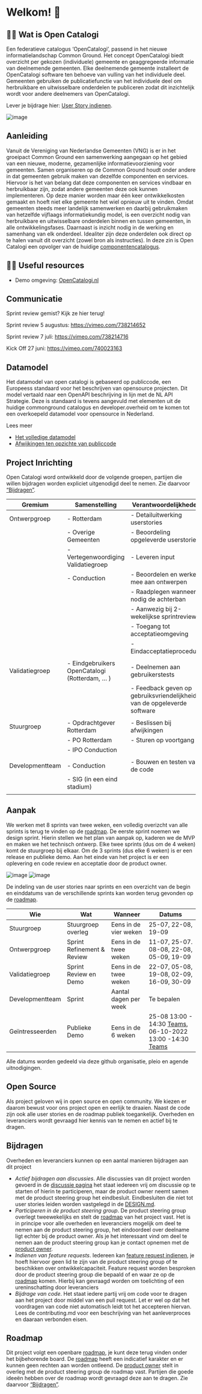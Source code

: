 
# Welkom! 👋

## 🙋‍♀️ Wat is Open Catalogi
Een federatieve catalogus ‘OpenCatalogi’, passend in het nieuwe informatielandschap Common Ground. Het concept OpenCatalogi biedt overzicht per gekozen (individuele) gemeente en geaggregeerde informatie van deelnemende gemeenten. Elke deelnemende gemeente installeert de OpenCatalogi software ten behoeve van vulling van het individuele deel. Gemeenten gebruiken de publicatiefunctie van het individuele deel om herbruikbare en uitwisselbare onderdelen te publiceren zodat dit inzichtelijk wordt voor andere deelnemers van OpenCatalogi.

Lever je bijdrage hier: [User Story indienen](https://github.com/OpenCatalogi/.github/issues/new/choose).

![image](https://user-images.githubusercontent.com/4021899/175858094-1000864a-525d-4f86-934a-07490bc796e9.png)


## Aanleiding
Vanuit de Vereniging van Nederlandse Gemeenten (VNG) is er in het groeipact Common Ground een samenwerking aangegaan op het gebied van een nieuwe, moderne, gezamenlijke informatievoorziening voor gemeenten. Samen organiseren op de Common Ground houdt onder andere in dat gemeenten gebruik maken van dezelfde componenten en services. Hiervoor is het van belang dat deze componenten en services vindbaar en herbruikbaar zijn, zodat andere gemeenten deze ook kunnen implementeren. Op deze manier worden maar één keer ontwikkelkosten gemaakt en hoeft niet elke gemeente het wiel opnieuw uit te vinden. Omdat gemeenten steeds meer landelijk samenwerken en daarbij gebruikmaken van hetzelfde vijflaags informatiekundig model, is een overzicht nodig van herbruikbare en uitwisselbare onderdelen binnen en tussen gemeenten, in alle ontwikkelingsfases. Daarnaast is inzicht nodig in de werking en samenhang van elk onderdeel. Idealiter zijn deze onderdelen ook direct op te halen vanuit dit overzicht (zowel bron als instructies). In deze zin is Open Catalogi een opvolger van de huidige [componentencatalogus](https://componentencatalogus.commonground.nl/).

## 👩‍💻 Useful resources 
- Demo omgeving: [OpenCatalogi.nl](https://opencatalogi.nl)

## Communicatie 

Sprint review gemist? Kijk ze hier terug! 

Sprint review 5 augustus: https://vimeo.com/738214652

Sprint review 7 juli: https://vimeo.com/738214716

Kick Off 27 juni: https://vimeo.com/740023163 

## Datamodel
Het datamodel van open catalogi is gebaseerd op publiccode, een Europeess standaard voor het beschrijven van opensource projecten. Dit model vertaald naar een OpenAPI beschrijving in lijn met de NL API Strategie. Deze is standaard is tevens aangevuld met elementen uit de huidige commonground catalogus en developer.overheid om te komen tot een overkoepeld datamodel voor opensource in Nederland.

Lees meer
-	[Het volledige datamodel](https://conduction.stoplight.io/docs/publiccode)
-	[Afwijkingen ten opzichte van publiccode](https://github.com/OpenCatalogi/.github/discussions/10)

## Project Inrichting
Open Catalogi word ontwikkeld door de volgende groepen, partijen die willen bijdragen worden expliciet uitgenodigd deel te nemen. Zie daarvoor [“Bijdragen”](#bijdragen).

| Gremium           | Samenstelling                                   | Verantwoordelijkheden                                                       |
|-------------------|-------------------------------------------------|-----------------------------------------------------------------------------|
| Ontwerpgroep      | - Rotterdam                                     | - Detailuitwerking userstories                                              |
|                   | - Overige Gemeenten                             | - Beoordeling opgeleverde userstories                                       |
|                   | - Vertegenwoordiging Validatiegroep             | - Leveren input                                                             |
|                   | - Conduction                                    | - Beoordelen en werken mee aan ontwerpen                                    |
|                   |                                                 | - Raadplegen wanneer nodig de achterban                                     |
|                   |                                                 | - Aanwezig bij 2-wekelijkse sprintreview                                    |
|                   |                                                 | - Toegang tot acceptatieomgeving                                            |
|                   |                                                 | - Eindacceptatieprocedure                                                   |
|                   |                                                 |                                                                             |
| Validatiegroep    | - Eindgebruikers OpenCatalogi (Rotterdam, … )   | - Deelnemen aan gebruikerstests                                             |
|                   |                                                 | - Feedback geven op gebruiksvriendelijkheid van de opgeleverde software     |
|                   |                                                 |                                                                             |
| Stuurgroep        | - Opdrachtgever Rotterdam                       | - Beslissen bij afwijkingen                                                 |
|                   | - PO Rotterdam                                  | - Sturen op voortgang                                                       |
|                   | - IPO Conduction                                |                                                                             |
|                   |                                                 |                                                                             |
| Developmentteam   | - Conduction                                    | - Bouwen en testen van de code                                              |
|                   | - SIG (in een eind stadium)                     |                                                                             |
|                   |                                                 |                                                                             |



## Aanpak
We werken met 8 sprints van twee weken, een volledig overizcht van alle sprints is terug te vinden op de [roadmap](https://github.com/orgs/OpenCatalogi/projects/1). De eerste sprint noemen we design sprint. Hierin stellen we het plan van aanpak op, kaderen we de MVP en maken we het technisch ontwerp. Elke twee sprints (dus om de 4 weken) komt de stuurgroep bij elkaar. Om de 3 sprints (dus elke 6 weken) is er een release en publieke demo.  Aan het einde van het project is er een oplevering en code review en acceptatie door de product owner.

![image](https://user-images.githubusercontent.com/102670903/177734451-c63aadf9-0dd8-4d66-8a36-83f95fe788ab.png)
![image](https://user-images.githubusercontent.com/102670903/177733700-0d95fd56-f123-4264-94c2-feb0c56506e6.png)

De indeling van de user stories naar sprints en een overzicht van de begin en einddatums van de verschillende sprints kan worden terug gevonden op de [roadmap](https://github.com/orgs/OpenCatalogi/projects/1).

| Wie             | Wat                    | Wanneer               | Datums      |
|-----------------|------------------------|-----------------------|-------------|
| Stuurgroep      | Stuurgroep overleg     | Eens in de vier weken | 25-07, 22-08, 19-09 |
| Ontwerpgroep    | Sprint Refinement & Review     | Eens in de twee weken | 11-07, 25-07. 08-08, 22-08, 05-09, 19-09  |
| Validatiegroep  | Sprint Review en Demo  | Eens in de twee weken | 22-07, 05-08, 19-08, 02-09, 16-09, 30-09  |
| Developmentteam | Sprint                 | Aantal dagen per week | Te bepalen  |
| Geïntresseerden   | Publieke Demo          | Eens in de 6 weken    | 25-08 13:00 - 14:30 [Teams](https://teams.microsoft.com/l/meetup-join/19%3ameeting_NDRlMGVlZWQtZjQ3Zi00MzVkLThjMTAtZjc1NjBhNzkxOTMw%40thread.v2/0?context=%7b%22Tid%22%3a%2249c4cd82-8f65-4d6a-9a3b-0ecd07c0cf5b%22%2c%22Oid%22%3a%221b462843-5753-4f96-8506-d9af1b7f6024%22%7d),  06-10-2022 13:00 -14:30 [Teams](https://teams.microsoft.com/l/meetup-join/19%3ameeting_YzU4YzkxMWItNTAxNy00ZmRkLTg5YmUtY2NlYWIwNWVhYzVk%40thread.v2/0?context=%7b%22Tid%22%3a%2249c4cd82-8f65-4d6a-9a3b-0ecd07c0cf5b%22%2c%22Oid%22%3a%221b462843-5753-4f96-8506-d9af1b7f6024%22%7d) |

Alle datums worden gedeeld via deze github organisatie, pleio en agende uitnodigingen.


## Open Source
Als project geloven wij in open source en open community. We kiezen er daarom bewust voor ons project open en eerlijk te draaien. Naast de code zijn ook alle user stories en de roadmap publiek toegankelijk. Overheden en leveranciers wordt gevraagd hier kennis van te nemen en actief bij te dragen.

## Bijdragen
Overheden en leveranciers kunnen op een aantal manieren bijdragen aan dit project

- *Actief bijdragen aan discussies*.  Alle discussies van dit project worden gevoerd in de [discussie pagina](https://github.com/orgs/OpenCatalogi/discussions) het staat iedereen vrij om discussie op te starten of hierin te participeren, maar de product owner neemt samen met de product steering group het eindbesluit. Eindbesluiten die niet tot user stories leiden worden vastgelegd in de [DESIGN.md](/OpenCatalogi/.github/blob/main/DESIGN.md).
- *Participeren in de product steering group*. De product steering group overlegt tweewekelijks en stelt de  [roadmap](https://github.com/orgs/OpenCatalogi/projects/1) van het project vast.  Het is in principe voor alle overheden en leveranciers mogelijk om deel te nemen aan de product steering group, het eindoordeel over deelname ligt echter bij de product owner.  Als je het interessant vind om deel te nemen aan de product steering group kan je contact opnemen met de [product owner](https://github.com/RonaldvCortenberghe).
- *Indienen van feature requests*. Iedereen kan [feature request indienen](https://github.com/OpenCatalogi/.github/issues/new/choose), je hoeft hiervoor geen lid te zijn van de product steering group of te beschikken over ontwikkelcapaciteit.  Feature request worden besproken door de product steering group die bepaald of en waar ze op de [roadmap](https://github.com/orgs/OpenCatalogi/projects/1) komen. Hierbij kan gevraagd worden om toelichting of een ureninschatting door leveranciers
- *Bijdrage van code*. Het staat iedere partij vrij om code voor te dragen aan het project door middel van een pull request. Let er wel op dat het voordragen van code niet automatisch leidt tot het accepteren hiervan. Lees de contributing.md voor een beschrijving van het aanleverproces en daaraan verbonden eisen.

## Roadmap
Dit project volgt een openbare [roadmap](https://github.com/orgs/OpenCatalogi/projects/1), je kunt deze terug vinden onder het bijbehorende board. De  [roadmap](https://github.com/orgs/OpenCatalogi/projects/1) heeft een indicatief karakter en er kunnen geen rechten aan worden ontleend. De [product owner](https://github.com/RonaldvCortenberghe) stelt in overleg met de product steering group de roadmap vast. Partijen die goede ideeën hebben over de roadmap wordt gevraagd deze aan te dragen. Zie daarvoor [“Bijdragen”](#bijdragen).
